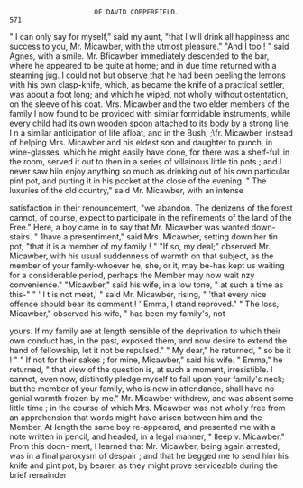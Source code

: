                          OF DAVID COPPERFIELD.                             571
   " I can only say for myself," said my aunt, "that I will drink all
happiness and success to you, Mr. Micawber, with the utmost pleasure."
   "And I too ! " said Agnes, with a smile.
   Mr. Bficawber immediately descended to the bar, where he appeared to
be quite at home; and in due time returned with a steaming jug. I
could not but observe that he had been peeling the lemons with his own
clasp-knife, which, as became the knife of a practical settler, was about a
foot long; and which he wiped, not wholly without ostentation, on the
sleeve of his coat. Mrs. Micawber and the two elder members of the
family I now found to be provided with similar formidable instruments,
while every child had its own wooden spoon attached to its body by a
strong line. I n a similar anticipation of life afloat, and in the Bush, ;\fr.
Micawber, instead of helping Mrs. Micawber and his eldest son and
daughter to punch, in wine-glasses, which he might easily have done, for
there was a shelf-full in the room, served it out to then in a series of
villainous little tin pots ; and I never saw hiin enjoy anything so much as
drinking out of his own particular pint pot, and putting it in his pocket
at the close of the evening.
   " The luxuries of the old country," said Mr. Micawber, with an intense

satisfaction in their renouncement, "we abandon. The denizens of the
forest cannot, of course, expect to participate in the refinements of the
land of the Free."
   Here, a boy came in to say that Mr. Micawber was wanted down-stairs.
   " 1have a presentiment," said Mrs. Micawber, setting down her tin pot,
"that it is a member of my family ! "
   "If so, my deal;" observed Mr. Micawber, with his usual suddenness
of warmth on that subject, as the member of your family-whoever he,
she, or it, may be-has kept us waiting for a considerable period, perhaps
the Member may now wait nzy convenience."
   "Micawber," said his wife, in a low tone, " at such a time as this-"
   " ' I t is not meet,' " said Mr. Micawber, rising, " 'that every nice offence
should bear its comment ! ' Emma, I stand reproved."
   " The loss, Micawber," observed his wife, " has been my family's, not

yours. If my family are at length sensible of the deprivation to which
their own conduct has, in the past, exposed them, and now desire to
extend the hand of fellowship, let it not be repulsed."
   " My dear," he returned, " so be it ! "
   " If not for their sakes ; for mine, Micawber," said his wife.
   " Emma," he returned, " that view of the question is, at such a moment,
irresistible. I cannot, even now, distinctly pledge myself to fall upon your
family's neck; but the member of your family, who is now in attendance,
shall have no genial warmth frozen by me."
   Mr. Micawber withdrew, and was absent some little time ; in the course
of which Mrs. Micawber was not wholly free from an apprehension that
words might have arisen between him and the Member. At length the
same boy re-appeared, and presented me with a note written in pencil,
and headed, in a legal manner, " Ileep v. Micawber." Prom this docn-
ment, I learned that Mr. Micawber, being again arrested, was in a final
paroxysm of despair ; and that he begged me to send him his knife and pint
pot, by bearer, as they might prove serviceable during the brief remainder
